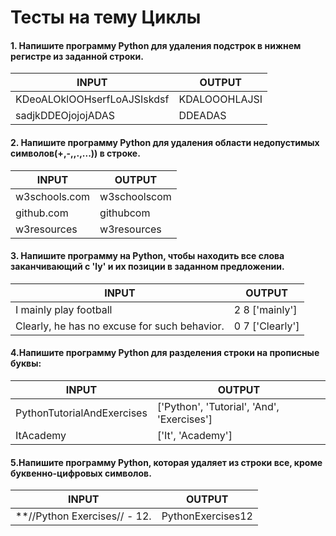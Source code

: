 # Тесты на тему Циклы

#### 1. Напишите программу Python для удаления подстрок в нижнем регистре из заданной строки.


| INPUT | OUTPUT |
|   ---   |   ---  |
| KDeoALOklOOHserfLoAJSIskdsf | KDALOOOHLAJSI |
| sadjkDDEOjojojADAS | DDEADAS |



#### 2. Напишите программу Python для удаления области недопустимых символов(+,-,\,.,...)) в строке.

| INPUT | OUTPUT |
|   ---   |   ---  |
| w3schools.com | w3schoolscom |
| github.com | githubcom |
| w3resources | w3resources |
                    
                    


#### 3. Напишите программу на Python, чтобы находить все слова заканчивающий c 'ly' и их позиции в заданном предложении.


| INPUT | OUTPUT |
|   ---   |   ---  |
| I mainly play football | 2 8 ['mainly'] |
| Clearly, he has no excuse for such behavior. | 0 7 ['Clearly'] |


#### 4.Напишите программу Python для разделения строки на прописные буквы:
| INPUT | OUTPUT |
|   ---   |   ---  |
| PythonTutorialAndExercises | ['Python', 'Tutorial', 'And', 'Exercises'] |
| ItAcademy | ['It', 'Academy'] |

#### 5.Напишите программу Python, которая удаляет из строки все, кроме буквенно-цифровых символов.

| INPUT | OUTPUT |
|   ---   |   ---  |
| **//Python Exercises// - 12.  | PythonExercises12 |

         
